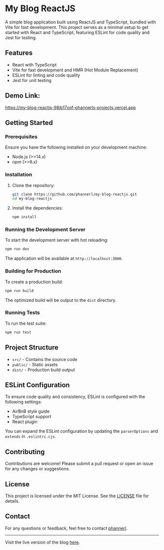 
# My Blog ReactJS

A simple blog application built using ReactJS and TypeScript, bundled with Vite for fast development. This project serves as a minimal setup to get started with React and TypeScript, featuring ESLint for code quality and Jest for testing.

## Features

- React with TypeScript
- Vite for fast development and HMR (Hot Module Replacement)
- ESLint for linting and code quality
- Jest for unit testing

## Demo Link:
https://my-blog-reactjs-98jb17xqf-phannerls-projects.vercel.app

## Getting Started

### Prerequisites

Ensure you have the following installed on your development machine:

- Node.js (>=14.x)
- npm (>=6.x)

### Installation

1. Clone the repository:
    ```bash
    git clone https://github.com/phannerl/my-blog-reactjs.git
    cd my-blog-reactjs
    ```

2. Install the dependencies:
    ```bash
    npm install
    ```

### Running the Development Server

To start the development server with hot reloading:
```bash
npm run dev
```
The application will be available at `http://localhost:3000`.

### Building for Production

To create a production build:
```bash
npm run build
```
The optimized build will be output to the `dist` directory.

### Running Tests

To run the test suite:
```bash
npm run test
```

## Project Structure

- `src/` - Contains the source code
- `public/` - Static assets
- `dist/` - Production build output

## ESLint Configuration

To ensure code quality and consistency, ESLint is configured with the following settings:
- AirBnB style guide
- TypeScript support
- React plugin

You can expand the ESLint configuration by updating the `parserOptions` and `extends` in `.eslintrc.cjs`.

## Contributing

Contributions are welcome! Please submit a pull request or open an issue for any changes or suggestions.

## License

This project is licensed under the MIT License. See the [LICENSE](LICENSE) file for details.

## Contact

For any questions or feedback, feel free to contact [phannerl](https://github.com/phannerl).

---

Visit the live version of the blog [here](https://my-blog-reactjs-jet.vercel.app).
